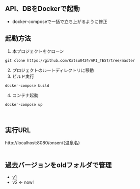 ## API、DBをDockerで起動
- docker-composeで一括で立ち上がるように修正
  <br>

## 起動方法
1. 本プロジェクトをクローン
```
git clone https://github.com/Katsu0424/API_TEST/tree/master
```
2. プロジェクトのルートディレクトリに移動
3. ビルド実行
```
docker-compose build
```
4. コンテナ起動
```
docker-compose up
```
<br>

## 実行URL
http://localhost:8080/onsen/{温泉名}
<br><br>

## 過去バージョンをoldフォルダで管理
- [v1](https://github.com/Katsu0424/API_TEST/blob/master/old/README_v1.md)
- v2 ← now!
